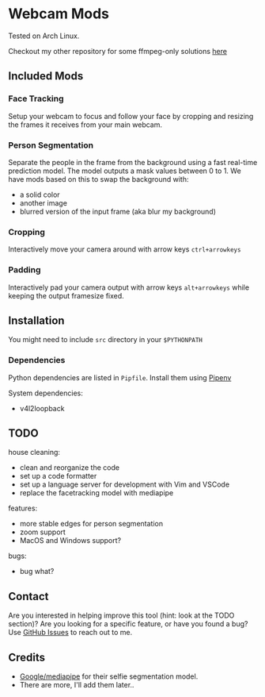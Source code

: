 # Webcam Mods

Tested on Arch Linux.

Checkout my other repository for some ffmpeg-only solutions [here](https://github.com/hamidzr/scripts/tree/master/ffmpeg)

## Included Mods

### Face Tracking

Setup your webcam to focus and follow your face by cropping and resizing the frames it receives from
your main webcam.

### Person Segmentation

Separate the people in the frame from the background using a fast real-time prediction model. The model
outputs a mask values between 0 to 1.
We have mods based on this to swap the background with:

- a solid color
- another image
- blurred version of the input frame (aka blur my background)

### Cropping

Interactively move your camera around with arrow keys `ctrl+arrowkeys`

### Padding

Interactively pad your camera output with arrow keys `alt+arrowkeys` while keeping the output
framesize fixed.

## Installation

You might need to include `src` directory in your `$PYTHONPATH`

### Dependencies

Python dependencies are listed in `Pipfile`. Install them using [Pipenv](https://pipenv-fork.readthedocs.io/en/latest/)

System dependencies:

- v4l2loopback

## TODO

house cleaning:
- clean and reorganize the code
- set up a code formatter
- set up a language server for development with Vim and VSCode
- replace the facetracking model with mediapipe

features:
- more stable edges for person segmentation
- zoom support
- MacOS and Windows support?

bugs:
- bug what?

## Contact

Are you interested in helping improve this tool (hint: look at the TODO section)?
Are you looking for a specific feature, or have you found a bug?
Use [GitHub Issues](https://github.com/hamidzr/webcam-mods/issues/new) to reach out to me.


## Credits

- [Google/mediapipe](https://github.com/google/mediapipe) for their selfie segmentation model.
- There are more, I'll add them later..
